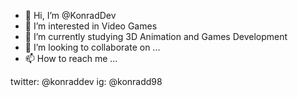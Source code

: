 - 👋 Hi, I’m @KonradDev
- 👀 I’m interested in Video Games
- 🌱 I’m currently studying 3D Animation and Games Development
- 💞️ I’m looking to collaborate on ...
- 📫 How to reach me ...

twitter: @konraddev
ig: @konradd98

<!---
KonradDev/KonradDev is a ✨ special ✨ repository because its `README.md` (this file) appears on your GitHub profile.
You can click the Preview link to take a look at your changes.
--->
